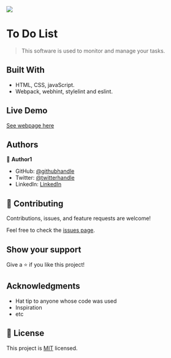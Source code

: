 ![](https://img.shields.io/badge/Microverse-blueviolet)

# To Do List

> This software is used to monitor and manage your tasks.


## Built With

- HTML, CSS, javaScript.
- Webpack, webhint, stylelint and eslint. 

## Live Demo

[See webpage here](https://ibizugbe.github.io/Todo-list-vanillaJS/)


## Authors

👤 **Author1**

- GitHub: [@githubhandle](https://github.com/Ibizugbe/)
- Twitter: [@twitterhandle](https://twitter.com/AbrahamIbizugbe)
- LinkedIn: [LinkedIn](https://www.linkedin.com/in/abraham-ibizugbe-763791115/)


## 🤝 Contributing

Contributions, issues, and feature requests are welcome!

Feel free to check the [issues page](https://github.com/Ibizugbe/Todo-list-vanillaJS/issues).

## Show your support

Give a ⭐️ if you like this project!

## Acknowledgments

- Hat tip to anyone whose code was used
- Inspiration
- etc

## 📝 License

This project is [MIT](./MIT.md) licensed.
